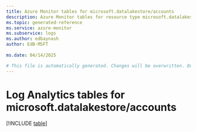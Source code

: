 ```yaml
---
title: Azure Monitor tables for microsoft.datalakestore/accounts
description: Azure Monitor tables for resource type microsoft.datalakestore/accounts
ms.topic: generated-reference
ms.service: azure-monitor
ms.subservice: logs
ms.author: edbaynash
author: EdB-MSFT
   
ms.date: 04/14/2025

# This file is automatically generated. Changes will be overwritten. Do not change this file directly.
---
```


# Log Analytics tables for microsoft.datalakestore/accounts  

[!INCLUDE [table](~/reusable-content/ce-skilling/azure/includes/azure-monitor/reference/tables/microsoft-datalakestore_accounts-include.md)]

